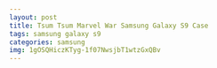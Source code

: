 ```yaml
---
layout: post
title: Tsum Tsum Marvel War Samsung Galaxy S9 Case
tags: samsung galaxy s9
categories: samsung
img: 1gOSQHiczKTyg-1f07NwsjbT1wtzGxQBv
---
```

